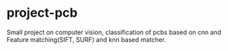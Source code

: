 # project-pcb
Small project on computer vision, classification of pcbs based on cnn and Feature matching(SIFT, SURF) and knn based matcher.
